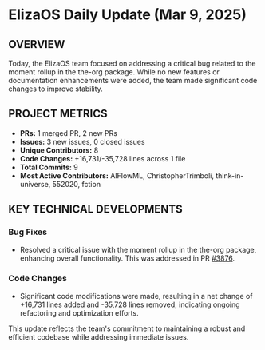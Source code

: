 # ElizaOS Daily Update (Mar 9, 2025)

## OVERVIEW 
Today, the ElizaOS team focused on addressing a critical bug related to the moment rollup in the the-org package. While no new features or documentation enhancements were added, the team made significant code changes to improve stability.

## PROJECT METRICS
- **PRs:** 1 merged PR, 2 new PRs
- **Issues:** 3 new issues, 0 closed issues
- **Unique Contributors:** 8
- **Code Changes:** +16,731/-35,728 lines across 1 file
- **Total Commits:** 9
- **Most Active Contributors:** AIFlowML, ChristopherTrimboli, think-in-universe, 552020, fction

## KEY TECHNICAL DEVELOPMENTS

### Bug Fixes
- Resolved a critical issue with the moment rollup in the the-org package, enhancing overall functionality. This was addressed in PR [#3876](https://github.com/elizaos/eliza/pull/3876).

### Code Changes
- Significant code modifications were made, resulting in a net change of +16,731 lines added and -35,728 lines removed, indicating ongoing refactoring and optimization efforts. 

This update reflects the team's commitment to maintaining a robust and efficient codebase while addressing immediate issues.